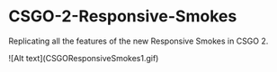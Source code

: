# CSGO-2-Responsive-Smokes
<p>Replicating all the features of the new Responsive Smokes in CSGO 2.</p>
![Alt text](CSGOResponsiveSmokes1.gif)
